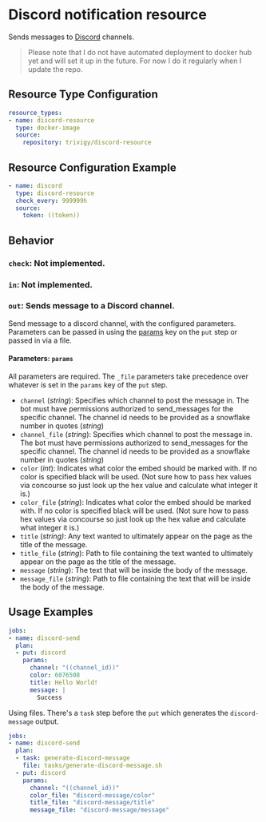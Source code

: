 # Discord notification resource

Sends messages to [Discord](https://discordapp.com/) channels.

> Please note that I do not have automated deployment to docker hub yet and 
will set it up in the future. For now I do it regularly when I update the repo.

## Resource Type Configuration

```yaml
resource_types:
- name: discord-resource
  type: docker-image
  source:
    repository: trivigy/discord-resource
```

## Resource Configuration Example
```yaml
- name: discord
  type: discord-resource
  check_every: 999999h
  source:
    token: ((token))
```

Behavior
--------

### `check`: Not implemented.

### `in`: Not implemented.

### `out`: Sends message to a Discord channel.

Send message to a discord channel, with the configured parameters. Parameters can be passed in using the [params](https://concourse-ci.org/jobs.html#schema.step.put-step.params) key on the `put` step or passed in via a file.

#### Parameters: `params`

All parameters are required. The `_file` parameters take precedence over whatever is set in the `params` key of the `put` step.

- `channel` (_string_): Specifies which channel to post the message in. The bot must have permissions authorized to send_messages for the specific channel. The channel id needs to be provided as a snowflake number in quotes (_string_)
- `channel_file` (_string_): Specifies which channel to post the message in. The bot must have permissions authorized to send_messages for the specific channel. The channel id needs to be provided as a snowflake number in quotes (_string_)
- `color` (_int_): Indicates what color the embed should be marked with. If no color is specified black will be used. (Not sure how to pass hex values via concourse so just look up the hex value and calculate what integer it is.)
- `color_file` (_string_): Indicates what color the embed should be marked with. If no color is specified black will be used. (Not sure how to pass hex values via concourse so just look up the hex value and calculate what integer it is.)
- `title` (_string)_: Any text wanted to ultimately appear on the page as the title of the message.
- `title_file` (_string_): Path to file containing the text wanted to ultimately appear on the page as the title of the message.
- `message` (_string_): The text that will be inside the body of the message.
- `message_file` (_string_): Path to file containing the text that will be inside the body of the message.

## Usage Examples
```yaml
jobs:
- name: discord-send
  plan:
  - put: discord
    params:
      channel: "((channel_id))"
      color: 6076508
      title: Hello World!
      message: |
        Success
```

Using files. There's a `task` step before the `put` which generates the `discord-message` output.

```yaml
jobs:
- name: discord-send
  plan:
  - task: generate-discord-message
    file: tasks/generate-discord-message.sh
  - put: discord
    params:
      channel: "((channel_id))"
      color_file: "discord-message/color"
      title_file: "discord-message/title"
      message_file: "discord-message/message"
```

